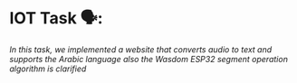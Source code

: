 # IOT Task 🗣: <br />
*In this task, we implemented a website that converts audio to text and supports the Arabic language
also the Wasdom ESP32 segment operation algorithm is clarified*
